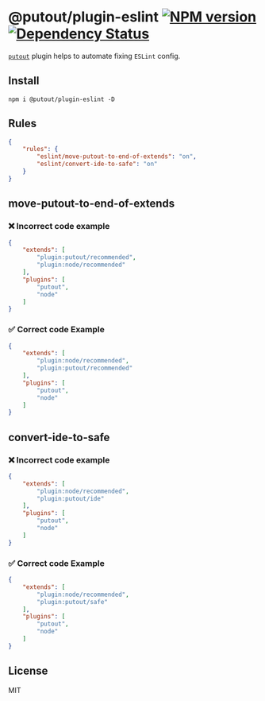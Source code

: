 # @putout/plugin-eslint [![NPM version][NPMIMGURL]][NPMURL] [![Dependency Status][DependencyStatusIMGURL]][DependencyStatusURL]

[NPMIMGURL]: https://img.shields.io/npm/v/@putout/plugin-eslint.svg?style=flat&longCache=true
[NPMURL]: https://npmjs.org/package/@putout/plugin-eslint"npm"
[DependencyStatusURL]: https://david-dm.org/coderaiser/eslint?path=packages/plugin-eslint
[DependencyStatusIMGURL]: https://david-dm.org/coderaiser/eslint.svg?path=packages/plugin-eslint

[`putout`](https://github.com/coderaiser/putout) plugin helps to automate fixing `ESLint` config.

## Install

```
npm i @putout/plugin-eslint -D
```

## Rules

```json
{
    "rules": {
        "eslint/move-putout-to-end-of-extends": "on",
        "eslint/convert-ide-to-safe": "on"
    }
}
```

## move-putout-to-end-of-extends

### ❌ Incorrect code example

```json
{
    "extends": [
        "plugin:putout/recommended",
        "plugin:node/recommended"
    ],
    "plugins": [
        "putout",
        "node"
    ]
}
```

### ✅ Correct code Example

```json
{
    "extends": [
        "plugin:node/recommended",
        "plugin:putout/recommended"
    ],
    "plugins": [
        "putout",
        "node"
    ]
}
```

## convert-ide-to-safe

### ❌ Incorrect code example

```json
{
    "extends": [
        "plugin:node/recommended",
        "plugin:putout/ide"
    ],
    "plugins": [
        "putout",
        "node"
    ]
}
```

### ✅ Correct code Example

```json
{
    "extends": [
        "plugin:node/recommended",
        "plugin:putout/safe"
    ],
    "plugins": [
        "putout",
        "node"
    ]
}
```

## License

MIT
